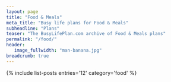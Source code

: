 ```yaml
---
layout: page
title: "Food & Meals"
meta_title: "Busy life plans for Food & Meals"
subheadline: "Plans"
teaser: "The BusyLifePlan.com archive of Food & Meals plans"
permalink: "/food/"
header:
   image_fullwidth: "man-banana.jpg"	
breadcrumb: true
---
```

{% include list-posts entries='12' category='food' %}
